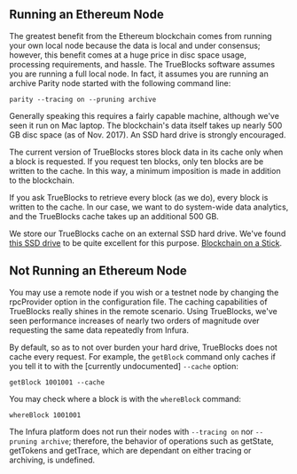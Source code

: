 ## Running an Ethereum Node

The greatest benefit from the Ethereum blockchain comes from running your own local node because the data is local and under consensus; however, this benefit comes at a huge price in disc space usage, processing requirements, and hassle. The TrueBlocks software assumes you are running a full local node. In fact, it assumes you are running an archive Parity node started with the following command line:

    parity --tracing on --pruning archive

Generally speaking this requires a fairly capable machine, although we've seen it run on Mac laptop. The blockchain's data itself takes up nearly 500 GB disc space (as of Nov. 2017). An SSD hard drive is strongly encouraged.

The current version of TrueBlocks stores block data in its cache only when a block is requested. If you request ten blocks, only ten blocks are be written to the cache. In this way, a minimum imposition is made in addition to the blockchain.

If you ask TrueBlocks to retrieve every block (as we do), every block is written to the cache. In our case, we want to do system-wide data analytics, and the TrueBlocks cache takes up an additional 500 GB.

We store our TrueBlocks cache on an external SSD hard drive. We've found [this SSD drive](https://www.amazon.com/Samsung-T5-Portable-SSD-MU-PA1T0B/dp/B073H552FJ/ref=sr_1_sc_3?ie=UTF8&qid=1507691185&sr=8-3-spell&keywords=Samsubg+1tb+ssd) to be quite excellent for this purpose. [Blockchain on a Stick](https://medium.com/@tjayrush/accounting-for-the-revolution-8822b28ccc16).

## Not Running an Ethereum Node

You may use a remote node if you wish or a testnet node by changing the rpcProvider option in the configuration file. The caching capabilities of TrueBlocks really shines in the remote scenario. Using TrueBlocks, we've seen performance increases of nearly two orders of magnitude over requesting the same data repeatedly from Infura. 

By default, so as to not over burden your hard drive, TrueBlocks does not cache every request. For example, the `getBlock` command only caches if you tell it to with the [currently undocumented] `--cache` option:

    getBlock 1001001 --cache
    
You may check where a block is with the `whereBlock` command:

    whereBlock 1001001

The Infura platform does not run their nodes with `--tracing on` nor `--pruning archive`; therefore, the behavior of operations such as getState, getTokens and getTrace, which are dependant on either tracing or archiving, is undefined.
